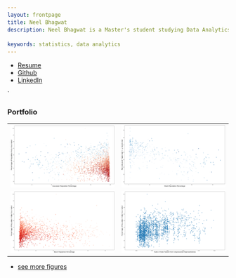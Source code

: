 ```yaml
---
layout: frontpage
title: Neel Bhagwat
description: Neel Bhagwat is a Master's student studying Data Analytics at the George Washington University. He hopes to use his interests and work to fuel advocacy for the public good and hold governments accountable to meeting the needs of constituents. 

keywords: statistics, data analytics
---
```


<div class="navbar">
  <div class="navbar-inner">
      <ul class="nav">
          <li><a href="{{ BASE_PATH }}/assets/Neel_Bhagwat_Resume.pdf">Resume</a></li>
          <li><a href="https://github.com/bhagwatn2021">Github</a></li>
          <li><a href="https://www.linkedin.com/in/neel-b-96bb69128/">LinkedIn</a></li>
      </ul>
  </div>
</div>`

### <a name="Portfolio"></a>Portfolio

<table class="wide">
<tr>
  <td class="left">
        <img src="assets/publpics/White-vaccinations.png" alt="R/qtlcharts example" title="COVID vaccination rate vs. white population per county"/>
  </td>
  <td class="right">
        <img src="assets/publpics/Black-vaccinations-scatter-Democratic.png" alt="Tian et
        al. (2016) Fig 4" title="COVID vaccination rate vs. white population per county in Democratic-leaning counties"/>
  </td>
</tr>
<tr>
  <td class="left">
   <img src="assets/publpics/Black-vaccinations-scatter-GOP.png" alt="Tian et
        al. (2016) Fig 4" title="COVID vaccination rate vs. white population per county in GOP-leaning counties"/>
  </td>
  <td class="right">
   <img src="assets/publpics/Hate-tweets-congress-vaccinations.png" alt="Tian et al. (2015) Fig 4" title="Hate crimes versus vaccination rates by county"/>
  </td>
</tr>
</table>

<div class="navbar">
  <div class="navbar-inner">
      <ul class="nav">
          <li><a href="morefigs.html">see more figures</a></li>
      </ul>
  </div>
</div>
